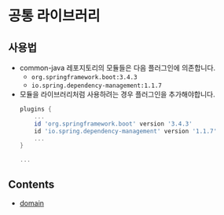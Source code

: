 # 공통 라이브러리

## 사용법

- common-java 레포지토리의 모듈들은 다음 플러그인에 의존합니다.
  - `org.springframework.boot:3.4.3`
  - `io.spring.dependency-management:1.1.7`
- 모듈을 라이브러리처럼 사용하려는 경우 플러그인을 추가해야합니다.
  ```gradle
  plugins {
      ...
      id 'org.springframework.boot' version '3.4.3'
      id 'io.spring.dependency-management' version '1.1.7'
      ...
  }
  
  ...
  ```

## Contents

- [domain](./domain)

